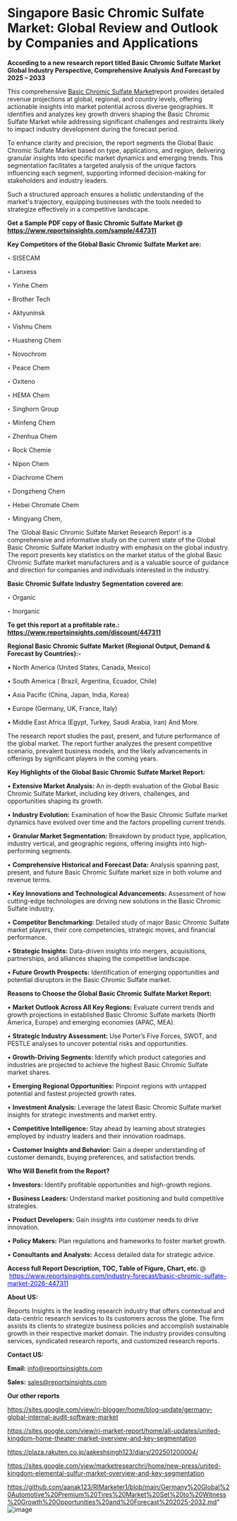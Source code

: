 # Singapore Basic Chromic Sulfate Market: Global Review and Outlook by Companies and Applications

<strong>According to a new research report titled Basic Chromic Sulfate Market Global Industry Perspective, Comprehensive Analysis And Forecast by 2025 – 2033</strong>

This comprehensive <a href=https://www.reportsinsights.com/sample/447311>Basic Chromic Sulfate Market</a>report provides detailed revenue projections at global, regional, and country levels, offering actionable insights into market potential across diverse geographies. It identifies and analyzes key growth drivers shaping the Basic Chromic Sulfate Market while addressing significant challenges and restraints likely to impact industry development during the forecast period.

To enhance clarity and precision, the report segments the Global Basic Chromic Sulfate Market based on type, applications, and region, delivering granular insights into specific market dynamics and emerging trends. This segmentation facilitates a targeted analysis of the unique factors influencing each segment, supporting informed decision-making for stakeholders and industry leaders.

Such a structured approach ensures a holistic understanding of the market's trajectory, equipping businesses with the tools needed to strategize effectively in a competitive landscape.

<strong>Get a Sample PDF copy of Basic Chromic Sulfate Market </strong><strong>@<a href=https://www.reportsinsights.com/sample/447311 style=color:#0000ff;> https://www.reportsinsights.com/sample/447311</a></strong></font>

<strong>Key Competitors of the Global Basic Chromic Sulfate Market are:</strong>

‣ SISECAM

‣ Lanxess

‣ Yinhe Chem

‣ Brother Tech

‣ Aktyuninsk

‣ Vishnu Chem

‣ Huasheng Chem

‣ Novochrom

‣ Peace Chem

‣ Oxiteno

‣ HEMA Chem

‣ Singhorn Group

‣ Minfeng Chem

‣ Zhenhua Chem

‣ Rock Chemie

‣ Nipon Chem

‣ Diachrome Chem

‣ Dongzheng Chem

‣ Hebei Chromate Chem

‣ Mingyang Chem,

The ‘Global Basic Chromic Sulfate Market Research Report’ is a comprehensive and informative study on the current state of the Global Basic Chromic Sulfate Market industry with emphasis on the global industry. The report presents key statistics on the market status of the global Basic Chromic Sulfate market manufacturers and is a valuable source of guidance and direction for companies and individuals interested in the industry.

<strong>Basic Chromic Sulfate Industry Segmentation covered are:</strong>

‣ Organic

‣ Inorganic

<strong>To get this report at a profitable rate.: <a href=https://www.reportsinsights.com/discount/447311 style=color:#0000ff;>https://www.reportsinsights.com/discount/447311</a></strong></font>

<strong>Regional Basic Chromic Sulfate Market (Regional Output, Demand &amp; Forecast by Countries):-</strong>

• North America (United States, Canada, Mexico)

• South America ( Brazil, Argentina, Ecuador, Chile)

• Asia Pacific (China, Japan, India, Korea)

• Europe (Germany, UK, France, Italy)

• Middle East Africa (Egypt, Turkey, Saudi Arabia, Iran) And More.

The research report studies the past, present, and future performance of the global market. The report further analyzes the present competitive scenario, prevalent business models, and the likely advancements in offerings by significant players in the coming years.

<strong>Key Highlights of the Global Basic Chromic Sulfate Market Report:</strong>

• <strong>Extensive Market Analysis:</strong> An in-depth evaluation of the Global Basic Chromic Sulfate Market, including key drivers, challenges, and opportunities shaping its growth.

• <strong>Industry Evolution:</strong> Examination of how the Basic Chromic Sulfate market dynamics have evolved over time and the factors propelling current trends.

• <strong>Granular Market Segmentation:</strong> Breakdown by product type, application, industry vertical, and geographic regions, offering insights into high-performing segments.

• <strong>Comprehensive Historical and Forecast Data:</strong> Analysis spanning past, present, and future Basic Chromic Sulfate market size in both volume and revenue terms.

• <strong>Key Innovations and Technological Advancements:</strong> Assessment of how cutting-edge technologies are driving new solutions in the Basic Chromic Sulfate industry.

• <strong>Competitor Benchmarking:</strong> Detailed study of major Basic Chromic Sulfate market players, their core competencies, strategic moves, and financial performance.

• <strong>Strategic Insights:</strong> Data-driven insights into mergers, acquisitions, partnerships, and alliances shaping the competitive landscape.

• <strong>Future Growth Prospects:</strong> Identification of emerging opportunities and potential disruptors in the Basic Chromic Sulfate market.

<strong>Reasons to Choose the Global Basic Chromic Sulfate Market Report:</strong>

• <strong>Market Outlook Across All Key Regions:</strong> Evaluate current trends and growth projections in established Basic Chromic Sulfate markets (North America, Europe) and emerging economies (APAC, MEA).

• <strong>Strategic Industry Assessment:</strong> Use Porter’s Five Forces, SWOT, and PESTLE analyses to uncover potential risks and opportunities.

• <strong>Growth-Driving Segments:</strong> Identify which product categories and industries are projected to achieve the highest Basic Chromic Sulfate market shares.

• <strong>Emerging Regional Opportunities:</strong> Pinpoint regions with untapped potential and fastest projected growth rates.

• <strong>Investment Analysis:</strong> Leverage the latest Basic Chromic Sulfate market insights for strategic investments and market entry.

• <strong>Competitive Intelligence:</strong> Stay ahead by learning about strategies employed by industry leaders and their innovation roadmaps.

• <strong>Customer Insights and Behavior:</strong> Gain a deeper understanding of customer demands, buying preferences, and satisfaction trends.

<strong>Who Will Benefit from the Report?</strong>

• <strong>Investors:</strong> Identify profitable opportunities and high-growth regions.

• <strong>Business Leaders:</strong> Understand market positioning and build competitive strategies.

• <strong>Product Developers:</strong> Gain insights into customer needs to drive innovation.

• <strong>Policy Makers:</strong> Plan regulations and frameworks to foster market growth.

• <strong>Consultants and Analysts:</strong> Access detailed data for strategic advice.
</ul>
<strong>Access full Report Description, TOC, Table of Figure, Chart, etc. </strong>@  <a href=https://www.reportsinsights.com/industry-forecast/basic-chromic-sulfate-market-2026-447311 style=color:#0000ff;>https://www.reportsinsights.com/industry-forecast/basic-chromic-sulfate-market-2026-447311</a></font>

<strong><strong>About US</strong>:</strong>

Reports Insights is the leading research industry that offers contextual and data-centric research services to its customers across the globe. The firm assists its clients to strategize business policies and accomplish sustainable growth in their respective market domain. The industry provides consulting services, syndicated research reports, and customized research reports.

<strong>Contact US:</strong>

<p class=""""><b>Email:</b> <a href=mailto:info@reportsinsights.com>info@reportsinsights.com</a></p>
<p class=""""><b>Sales:</b> <a href=mailto:sales@reportsinsights.com>sales@reportsinsights.com</a></p>

<strong>Our other reports</strong>

<a href=https://sites.google.com/view/ri-blogger/home/blog-update/germany-global-internal-audit-software-market>https://sites.google.com/view/ri-blogger/home/blog-update/germany-global-internal-audit-software-market</a>

<a href=https://sites.google.com/view/ri-market-report/home/all-updates/united-kingdom-home-theater-market-overview-and-key-segmentation>https://sites.google.com/view/ri-market-report/home/all-updates/united-kingdom-home-theater-market-overview-and-key-segmentation</a>

<a href=https://plaza.rakuten.co.jp/aakeshsingh123/diary/202501200004/>https://plaza.rakuten.co.jp/aakeshsingh123/diary/202501200004/</a>

<a href=https://sites.google.com/view/marketresearchri/home/new-press/united-kingdom-elemental-sulfur-market-overview-and-key-segmentation>https://sites.google.com/view/marketresearchri/home/new-press/united-kingdom-elemental-sulfur-market-overview-and-key-segmentation</a>

<a href=https://github.com/aanak123/RIMarketer1/blob/main/Germany%20Global%20Automotive%20Premium%20Tires%20Market%20Set%20to%20Witness%20Growth%20Opportunities%20and%20Forecast%202025-2032.md>https://github.com/aanak123/RIMarketer1/blob/main/Germany%20Global%20Automotive%20Premium%20Tires%20Market%20Set%20to%20Witness%20Growth%20Opportunities%20and%20Forecast%202025-2032.md</a>"
![image](https://github.com/user-attachments/assets/b806cc32-ed51-4601-9b6a-2a2fe11184bc)
